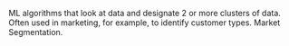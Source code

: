 ML algorithms that look at data and designate 2 or more clusters of data. Often used in marketing, for example, to identify customer types. Market Segmentation. 

